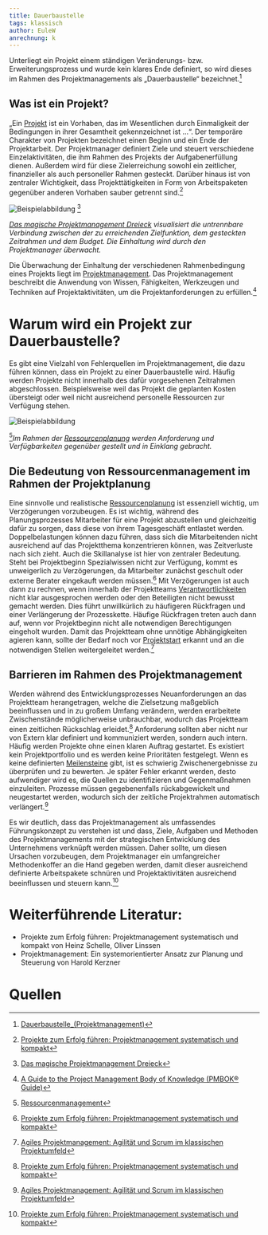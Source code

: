 ```yaml
---
title: Dauerbaustelle
tags: klassisch
author: EuleW
anrechnung: k
---
```


Unterliegt ein Projekt einem ständigen Veränderungs- bzw. Erweiterungsprozess und wurde kein klares Ende definiert, so wird dieses im Rahmen des Projektmanagements als „Dauerbaustelle“ bezeichnet.[^1]

## Was ist ein Projekt?

„Ein [Projekt](Projekt.md) ist ein Vorhaben, das im Wesentlichen durch Einmaligkeit der Bedingungen in ihrer Gesamtheit gekennzeichnet ist …“. Der temporäre Charakter von Projekten bezeichnet einen Beginn und ein Ende der Projektarbeit. Der Projektmanager definiert Ziele und steuert verschiedene Einzelaktivitäten, die ihm Rahmen des Projekts der Aufgabenerfüllung dienen. Außerdem wird für diese Zielerreichung sowohl ein zeitlicher, finanzieller als auch personeller Rahmen gesteckt. Darüber hinaus ist von zentraler Wichtigkeit, dass Projekttätigkeiten in Form von Arbeitspaketen gegenüber anderen Vorhaben sauber getrennt sind.[^2]

![Beispielabbildung](https://github.com/EuleW/ManagingProjectsSuccessfully.github.io/blob/main/kb/Dauerbaustelle/Magisches%20Dreieck.JPG) [^3]

*[Das magische Projektmanagement Dreieck](Magisches_Dreieck.md) visualisiert die untrennbare Verbindung zwischen der zu erreichenden Zielfunktion, dem gesteckten Zeitrahmen und dem Budget. Die Einhaltung wird durch den Projektmanager überwacht.*

Die Überwachung der Einhaltung der verschiedenen Rahmenbedingung eines Projekts liegt im [Projektmanagement](Projektmanagement.md).
Das Projektmanagement beschreibt die Anwendung von Wissen, Fähigkeiten, Werkzeugen und Techniken auf Projektaktivitäten, um die Projektanforderungen zu erfüllen.[^4] 

# Warum wird ein Projekt zur Dauerbaustelle?

Es gibt eine Vielzahl von Fehlerquellen im Projektmanagement, die dazu führen können, dass ein Projekt zu einer Dauerbaustelle wird. Häufig werden Projekte nicht innerhalb des dafür vorgesehenen Zeitrahmen abgeschlossen. Beispielsweise weil das Projekt die geplanten Kosten übersteigt oder weil nicht ausreichend personelle Ressourcen zur Verfügung stehen. 

![Beispielabbildung](https://github.com/EuleW/ManagingProjectsSuccessfully.github.io/blob/main/kb/Dauerbaustelle/Ressourcen.JPG)

[^5]*Im Rahmen der [Ressourcenplanung](Ressourcenplanung.md) werden Anforderung und Verfügbarkeiten gegenüber gestellt und in Einklang gebracht.*

## Die Bedeutung von Ressourcenmanagement im Rahmen der Projektplanung

Eine sinnvolle und realistische [Ressourcenplanung](Ressourcenplanung.md) ist essenziell wichtig, um Verzögerungen vorzubeugen. Es ist wichtig, während des Planungsprozesses Mitarbeiter für eine Projekt abzustellen und gleichzeitig dafür zu sorgen, dass diese von ihrem Tagesgeschäft entlastet werden. Doppelbelastungen können dazu führen, dass sich die Mitarbeitenden nicht ausreichend auf das Projektthema konzentrieren können, was Zeitverluste nach sich zieht. Auch die Skillanalyse ist hier von zentraler Bedeutung. Steht bei Projektbeginn Spezialwissen nicht zur Verfügung, kommt es unweigerlich zu Verzögerungen, da Mitarbeiter zunächst geschult oder externe Berater eingekauft werden müssen.[^2] 
Mit Verzögerungen ist auch dann zu rechnen, wenn innerhalb der Projektteams [Verantwortlichkeiten](Verantwortlichkeiten.md) nicht klar ausgesprochen werden oder den Beteiligten nicht bewusst gemacht werden. Dies führt unwillkürlich zu häufigeren Rückfragen und einer Verlängerung der Prozesskette. Häufige Rückfragen treten auch dann auf, wenn vor Projektbeginn nicht alle notwendigen Berechtigungen eingeholt wurden. Damit das Projektteam ohne unnötige Abhängigkeiten agieren kann, sollte der Bedarf noch vor [Projektstart](Projektstart.md) erkannt und an die notwendigen Stellen weitergeleitet werden.[^6]

## Barrieren im Rahmen des Projektmanagement

Werden während des Entwicklungsprozesses Neuanforderungen an das Projektteam herangetragen, welche die Zielsetzung maßgeblich beeinflussen und in zu großem Umfang verändern, werden erarbeitete Zwischenstände möglicherweise unbrauchbar, wodurch das Projektteam einen zeitlichen Rückschlag erleidet.[^2] Anforderung sollten aber nicht nur von Extern klar definiert und kommuniziert werden, sondern auch intern. Häufig werden Projekte ohne einen klaren Auftrag gestartet. Es existiert kein Projektportfolio und es werden keine Prioritäten festgelegt. Wenn es keine definierten [Meilensteine](Meilensteine.md) gibt, ist es schwierig Zwischenergebnisse zu überprüfen und zu bewerten. Je später Fehler erkannt werden, desto aufwendiger wird es, die Quellen zu identifizieren und Gegenmaßnahmen einzuleiten. Prozesse müssen gegebenenfalls rückabgewickelt und neugestartet werden, wodurch sich der zeitliche Projektrahmen automatisch verlängert.[^6]

Es wir deutlich, dass das Projektmanagement als umfassendes Führungskonzept zu verstehen ist und dass, Ziele, Aufgaben und Methoden des Projektmanagements mit der strategischen Entwicklung des Unternehmens verknüpft werden müssen. Daher sollte, um diesen Ursachen vorzubeugen, dem Projektmanager ein umfangreicher Methodenkoffer an die Hand gegeben werden, damit dieser ausreichend definierte Arbeitspakete schnüren und Projektaktivitäten ausreichend beeinflussen und steuern kann.[^2]

# Weiterführende Literatur:
* Projekte zum Erfolg führen: Projektmanagement systematisch und kompakt von Heinz Schelle, Oliver Linssen
* Projektmanagement: Ein systemorientierter Ansatz zur Planung und Steuerung von Harold Kerzner

# Quellen

[^1]: [Dauerbaustelle_(Projektmanagement)](https://de.set18.net/wiki/Dauerbaustelle_(Projektmanagement)) 
[^2]: [Projekte zum Erfolg führen: Projektmanagement systematisch und kompakt](https://books.google.de/books?hl=de&lr=&id=lq54DwAAQBAJ&oi=fnd&pg=PT5&dq=Gr%C3%BCnde+schlechtes+Projektmanagement&ots=Y2Yrf9i2l9&sig=D7XHUzi6ZwI2WcvesHrzRCCMoeM#v=onepage&q&f=false)
[^3]: [Das magische Projektmanagement Dreieck](https://books.google.de/books?hl=de&lr=&id=lq54DwAAQBAJ&oi=fnd&pg=PT5&dq=Gründe+schlechtes+Projektmanagement&ots=Y2Yrf9i2l9&sig=D7XHUzi6ZwI2WcvesHrzRCCMoeM#v=onepage&q&f=false)
[^4]: [A Guide to the Project Management Body of Knowledge (PMBOK® Guide)](https://www.pmi.org/pmbok-guide-standards/foundational/PMBOK)
[^5]: [Ressourcenmanagement](https://p7x7q5i4.rocketcdn.me/wp-content/uploads/2018/07/ressourcenplanung-bersicht.png)
[^6]: [Agiles Projektmanagement: Agilität und Scrum im klassischen Projektumfeld](https://books.google.de/books?hl=de&lr=&id=pnHbDwAAQBAJ&oi=fnd&pg=PP1&dq=klassisches+projektmanagement+schulung&ots=eGtJPSLtEK&sig=IFBLf7FJ3bzL_hx-t-XygD2BGnc&redir_esc=y#v=onepage&q&f=false)

